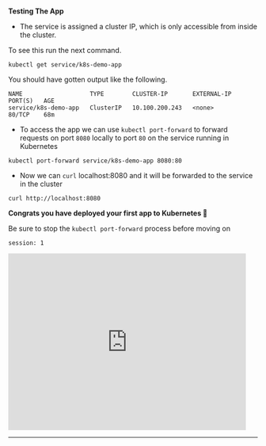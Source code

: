 
### 
**Testing The App**

*   The service is assigned a cluster IP, which is only accessible from inside the cluster. 

To see this run the next command.
```execute-1
kubectl get service/k8s-demo-app
```

You should have gotten output like the following.
```
NAME                   TYPE        CLUSTER-IP       EXTERNAL-IP   PORT(S)   AGE
service/k8s-demo-app   ClusterIP   10.100.200.243   <none>        80/TCP    68m

```

*   To access the app we can use `kubectl port-forward` to forward requests on port `8080` locally to port `80` on the service running in Kubernetes


```execute-1
kubectl port-forward service/k8s-demo-app 8080:80

```



*   Now we can `curl` localhost:8080 and it will be forwarded to the service in the cluster


```execute-2
curl http://localhost:8080
```


**Congrats you have deployed your first app to Kubernetes 🎉**

Be sure to stop the `kubectl port-forward` process before moving on

```terminal:interrupt
session: 1
```

<iframe src="https://giphy.com/embed/msKNSs8rmJ5m" width="480" height="357" frameBorder="0" class="giphy-embed" allowFullScreen></iframe>


---



